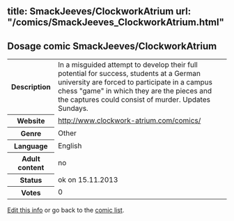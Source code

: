 title: SmackJeeves/ClockworkAtrium
url: "/comics/SmackJeeves_ClockworkAtrium.html"
---
Dosage comic SmackJeeves/ClockworkAtrium
-----------------------------------------

<p id="msg"></p>
<script type="text/javascript">
if (window.location.search === '?edit_info_mail=sent_ok') {
  var elem = document.getElementById("msg");
  elem.innerHTML = 'Edited information sucessfully sent for review, which is usually done daily. Thanks!';
  elem.className = 'ok';
}
</script>
<table class="comicinfo">
<tr>
<th>Description</th><td>In a misguided attempt to develop their full potential for success, students at a German university are forced to participate in a campus chess &quot;game&quot; in which they are the pieces and the captures could consist of murder. Updates Sundays.</td>
</tr>
<tr>
<th>Website</th><td><a href="http://www.clockwork-atrium.com/comics/">http://www.clockwork-atrium.com/comics/</a></td>
</tr>
<tr>
<th>Genre</th><td>Other</td>
</tr>
<tr>
<th>Language</th><td>English</td>
</tr>
<tr>
<th>Adult content</th><td>no</td>
</tr>
<tr>
<th>Status</th><td>ok on 15.11.2013</td>
</tr>
<tr>
<th>Votes</th><td>0</td>
</tr>
</table>

[Edit this info](SmackJeeves_ClockworkAtrium_edit.html) or go back to the [comic list](../comic-index.html).
